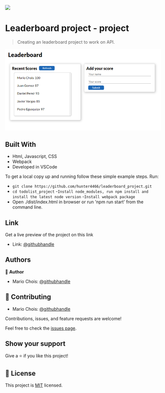 
![](https://img.shields.io/badge/Microverse-blueviolet)

# Leaderboard project - project

> Creating an leaderboard project to work on API.

![screenshot](./src/Assets/Images/Screenshots/preview1.png)



## Built With

- Html, Javascript, CSS
- Webpack
- Developed in VSCode


To get a local copy up and running follow these simple example steps.
Run:
- `git clone https://github.com/hunter4466/leaderboard_project.git`
- `cd todolist_project`
-`Install node_modules, run npm install and install the latest node version`
-`Install webpack package`
- Open ./dist/index.html in browser or run 'npm run start' from the command line.

## Link

Get a live preview of the project on this link

- Link: [@githubhandle](https://hunter4466.github.io/leaderboard_project/dist/index.html)


## Authors

👤 **Author**

- Mario Chois: [@githubhandle](https://github.com/hunter4466)


## 🤝 Contributing


- Mario Chois: [@githubhandle](https://github.com/hunter4466)

Contributions, issues, and feature requests are welcome!

Feel free to check the [issues page](https://github.com/hunter4466/leaderboard_project/issues).

## Show your support

Give a ⭐️ if you like this project!

## 📝 License

This project is [MIT](./MIT.md) licensed.